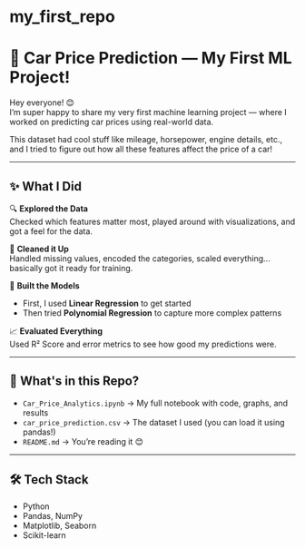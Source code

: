 # my_first_repo
# 🚗 Car Price Prediction — My First ML Project!

Hey everyone! 😊  
I’m super happy to share my very first machine learning project — where I worked on predicting car prices using real-world data.

This dataset had cool stuff like mileage, horsepower, engine details, etc., and I tried to figure out how all these features affect the price of a car!

---

## ✨ What I Did

🔍 **Explored the Data**  
Checked which features matter most, played around with visualizations, and got a feel for the data.

🧹 **Cleaned it Up**  
Handled missing values, encoded the categories, scaled everything... basically got it ready for training.

🧠 **Built the Models**  
- First, I used **Linear Regression** to get started  
- Then tried **Polynomial Regression** to capture more complex patterns

📈 **Evaluated Everything**  
Used R² Score and error metrics to see how good my predictions were.

---

## 📁 What's in this Repo?

- `Car_Price_Analytics.ipynb` → My full notebook with code, graphs, and results  
- `car_price_prediction.csv` → The dataset I used (you can load it using pandas!)  
- `README.md` → You’re reading it 😊

---

## 🛠 Tech Stack

- Python  
- Pandas, NumPy  
- Matplotlib, Seaborn  
- Scikit-learn

